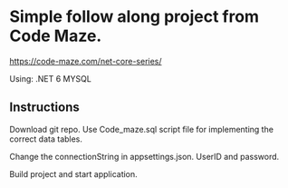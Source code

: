# Simple follow along project from Code Maze.

https://code-maze.com/net-core-series/

Using:
.NET 6
MYSQL

## Instructions

Download git repo.
Use Code_maze.sql script file for implementing the correct data tables.

Change the connectionString in appsettings.json. UserID and password.

Build project and start application.
